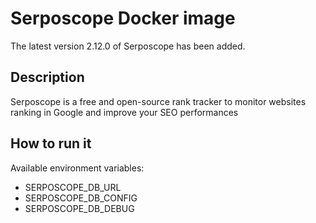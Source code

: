 # Serposcope Docker image

The latest version 2.12.0 of Serposcope has been added.
## Description

Serposcope is a free and open-source rank tracker to monitor websites ranking
in Google and improve your SEO performances

## How to run it

Available environment variables:

* SERPOSCOPE_DB_URL
* SERPOSCOPE_DB_CONFIG
* SERPOSCOPE_DB_DEBUG
